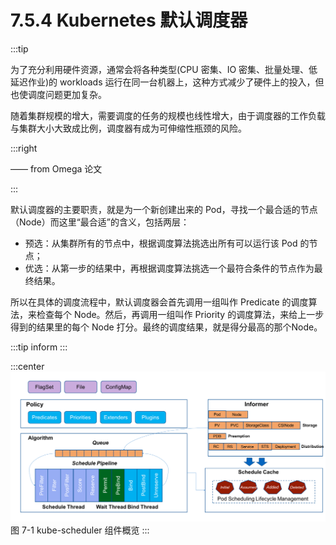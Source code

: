 # 7.5.4 Kubernetes 默认调度器

:::tip <a/>

为了充分利用硬件资源，通常会将各种类型(CPU 密集、IO 密集、批量处理、低延迟作业)的 workloads 运行在同一台机器上，这种方式减少了硬件上的投入，但也使调度问题更加复杂。

随着集群规模的增大，需要调度的任务的规模也线性增大，由于调度器的工作负载与集群大小大致成比例，调度器有成为可伸缩性瓶颈的风险。

:::right

—— from Omega 论文

:::


默认调度器的主要职责，就是为一个新创建出来的 Pod，寻找一个最合适的节点（Node）而这里“最合适”的含义，包括两层：

- 预选：从集群所有的节点中，根据调度算法挑选出所有可以运行该 Pod 的节点；
- 优选：从第一步的结果中，再根据调度算法挑选一个最符合条件的节点作为最终结果。


所以在具体的调度流程中，默认调度器会首先调用一组叫作 Predicate 的调度算法，来检查每个 Node。然后，再调用一组叫作 Priority 的调度算法，来给上一步得到的结果里的每个 Node 打分。最终的调度结果，就是得分最高的那个Node。


:::tip inform
:::



:::center
  ![](../assets/kube-scheduler.png)<br/>
  图 7-1 kube-scheduler 组件概览
:::

